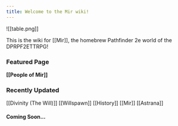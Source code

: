 ```yaml
---
title: Welcome to the Mir wiki!
---
```

![[table.png]]

This is the wiki for [[Mir]], the homebrew Pathfinder 2e world of the DPRPF2ETTRPG!
### Featured Page
**[[People of Mir]]**
### Recently Updated
[[Divinity (The Will)]]
[[Willspawn]]
[[History]]
[[Mir]]
[[Astrana]]
#### Coming Soon...
